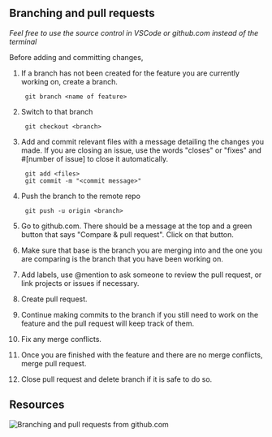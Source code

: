 ## Branching and pull requests
*Feel free to use the source control in VSCode or github.com instead of the terminal*

Before adding and committing changes,
1. If a branch has not been created for the feature you are currently working on, create a branch.
    
        git branch <name of feature> 

2. Switch to that branch
   
        git checkout <branch>

3. Add and commit relevant files with a message detailing the changes you made. If you are closing an issue, use the words "closes" or "fixes" and #[number of issue] to close it automatically.

        git add <files>
        git commit -m "<commit message>"

4. Push the branch to the remote repo

        git push -u origin <branch>

5. Go to github.com. There should be a message at the top and a green button that says "Compare & pull request". Click on that button.
6. Make sure that base is the branch you are merging into and the one you are comparing is the branch that you have been working on. 
7. Add labels, use @mention to ask someone to review the pull request, or link projects or issues if necessary.
8. Create pull request.
9. Continue making commits to the branch if you still need to work on the feature and the pull request will keep track of them.
10. Fix any merge conflicts.
11. Once you are finished with the feature and there are no merge conflicts, merge pull request.
12. Close pull request and delete branch if it is safe to do so.

## Resources

![Branching and pull requests from github.com](https://guides.github.com/activities/hello-world/)